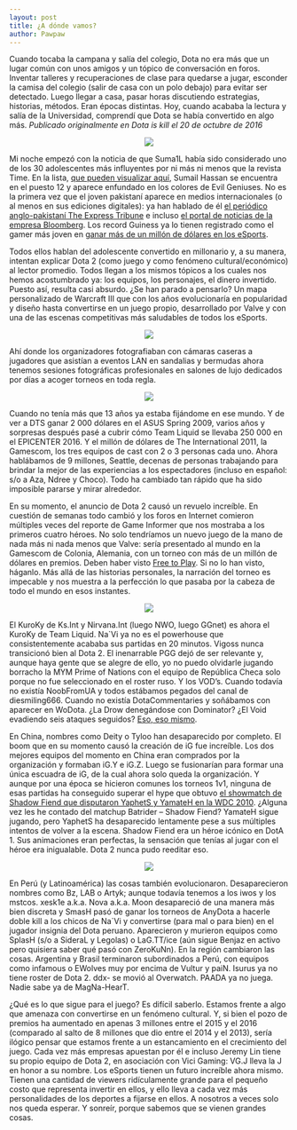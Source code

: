 ```yaml
---
layout: post
title: ¿A dónde vamos?
author: Pawpaw
---
```


Cuando tocaba la campana y salía del colegio, Dota no era más que un lugar común con unos amigos y un tópico de conversación en foros. Inventar talleres y recuperaciones de clase para quedarse a jugar, esconder la camisa del colegio (salir de casa con un polo debajo) para evitar ser detectado. Luego llegar a casa, pasar horas discutiendo estrategias, historias, métodos. Eran épocas distintas. Hoy, cuando acababa la lectura y salía de la Universidad, comprendí que Dota se había convertido en algo más. _Publicado originalmente en Dota is kill el 20 de octubre de 2016_

<p align="center">
  <img src="http://pawpaw.me/images/posts/dondevamos.jpg">
</p>


Mi noche empezó con la noticia de que Suma1L había sido considerado uno de los 30 adolescentes más influyentes por ni más ni menos que la revista Time. En la lista, [que pueden visualizar aquí](http://time.com/4532104/most-influential-teens-2016/), Sumail Hassan se encuentra en el puesto 12 y aparece enfundado en los colores de Evil Geniuses. No es la primera vez que el joven pakistaní aparece en medios internacionales (o al menos en sus ediciones digitales): ya han hablado de él [el periódico anglo-pakistaní The Express Tribune](http://tribune.com.pk/story/835686/pakistani-e-sports-prodigy-sumail-hassan-stars-in-dota2-asian-championship-win/) e incluso [el portal de noticias de la empresa Bloomberg](https://www.bloomberg.com/graphics/2015-pakistani-teens-esport-dream/). Los record Guiness ya lo tienen registrado como el gamer más joven en [ganar más de un millón de dólares en los eSports](http://www.guinnessworldrecords.com/news/2015/8/pakistani-gamer-becomes-youngest-gamer-to-surpass-1million-in-esports-earnings-a-391494).

Todos ellos hablan del adolescente convertido en millonario y, a su manera, intentan explicar Dota 2 (como juego y como fenómeno cultural/económico) al lector promedio. Todos llegan a los mismos tópicos a los cuales nos hemos acostumbrado ya: los equipos, los personajes, el dinero invertido. Puesto así, resulta casi absurdo. ¿Se han parado a pensarlo? Un mapa personalizado de Warcraft III que con los años evolucionaría en popularidad y diseño hasta convertirse en un juego propio, desarrollado por Valve y con una de las escenas competitivas más saludables de todos los eSports.

<p align="center">
  <img src="http://pawpaw.me/images/posts/sk2008.jpg">
</p>

Ahí donde los organizadores fotografiaban con cámaras caseras a jugadores que asistían a eventos LAN en sandalias y bermudas ahora tenemos sesiones fotográficas profesionales en salones de lujo dedicados por días a acoger torneos en toda regla.

<p align="center">
  <img src="http://pawpaw.me/images/posts/alliance2015.jpg">
</p>

Cuando no tenía más que 13 años ya estaba fijándome en ese mundo. Y de ver a DTS ganar 2 000 dólares en el ASUS Spring 2009, varios años y sorpresas después pasé a cubrir cómo Team Liquid se llevaba 250 000 en el EPICENTER 2016. Y el millón de dólares de The International 2011, la Gamescom, los tres equipos de cast con 2 o 3 personas cada uno. Ahora hablábamos de 9 millones, Seattle, decenas de personas trabajando para brindar la mejor de las experiencias a los espectadores (incluso en español: s/o a Aza, Ndree y Choco). Todo ha cambiado tan rápido que ha sido imposible pararse y mirar alrededor.

En su momento, el anuncio de Dota 2 causó un revuelo increíble. En cuestión de semanas todo cambió y los foros en Internet comieron múltiples veces del reporte de Game Informer que nos mostraba a los primeros cuatro héroes. No solo tendríamos un nuevo juego de la mano de nada más ni nada menos que Valve: sería presentado al mundo en la Gamescom de Colonia, Alemania, con un torneo con más de un millón de dólares en premios. Deben haber visto [Free to Play](https://store.steampowered.com/app/245550/Free_to_Play). Si no lo han visto, háganlo. Más allá de las historias personales, la narración del torneo es impecable y nos muestra a la perfección lo que pasaba por la cabeza de todo el mundo en esos instantes.

<p align="center">
  <img src="http://pawpaw.me/images/posts/navi1m.jpg">
</p>

El KuroKy de Ks.Int y Nirvana.Int (luego NWO, luego GGnet) es ahora el KuroKy de Team Liquid. Na`Vi ya no es el powerhouse que consistentemente acababa sus partidas en 20 minutos. Vigoss nunca transicionó bien al Dota 2. El inenarrable PGG dejó de ser relevante y, aunque haya gente que se alegre de ello, yo no puedo olvidarle jugando borracho la MYM Prime of Nations con el equipo de República Checa solo porque no fue seleccionado en el roster ruso. Y los VOD’s. Cuando todavía no existía NoobFromUA y todos estábamos pegados del canal de diesmiling666. Cuando no existía DotaCommentaries y soñábamos con aparecer en WoDota. ¿La Drow denegándose con Dominator? ¿El Void evadiendo seis ataques seguidos? [Eso, eso mismo](https://www.youtube.com/watch?v=bAVv6g8KcWM).

En China, nombres como Deity o Tyloo han desaparecido por completo. El boom que en su momento causó la creación de iG fue increíble. Los dos mejores equipos del momento en China eran comprados por la organización y formaban iG.Y e iG.Z. Luego se fusionarían para formar una única escuadra de iG, de la cual ahora solo queda la organización. Y aunque por una época se hicieron comunes los torneos 1v1, ninguna de esas partidas ha conseguido superar el hype que obtuvo [el showmatch de Shadow Fiend que disputaron YaphetS y YamateH en la WDC 2010](https://www.youtube.com/watch?v=GkUo7y5QK8A). ¿Alguna vez les he contado del matchup Batrider – Shadow Fiend? YamateH sigue jugando, pero YaphetS ha desaparecido lentamente pese a sus múltiples intentos de volver a la escena. Shadow Fiend era un héroe icónico en DotA 1. Sus animaciones eran perfectas, la sensación que tenías al jugar con el héroe era inigualable. Dota 2 nunca pudo reeditar eso.

<p align="center">
  <img src="http://pawpaw.me/images/posts/sfwalk.gif">
</p>

En Perú (y Latinoamérica) las cosas también evolucionaron. Desaparecieron nombres como Bz, LAB o Artyk; aunque todavía tenemos a los iwos y los mstcos. xesk1e a.k.a. Nova a.k.a. Moon desapareció de una manera más bien discreta y SmasH pasó de ganar los torneos de AnyDota a hacerle doble kill a los chicos de Na`Vi y convertirse (para mal o para bien) en el jugador insignia del Dota peruano. Aparecieron y murieron equipos como SplasH (s/o a SideraL y Legolas) o LaG.TT/ice (aún sigue Benjaz en activo pero quisiera saber qué pasó con ZeroKuNn). En la región cambiaron las cosas. Argentina y Brasil terminaron subordinados a Perú, con equipos como infamous o EWolves muy por encima de Vultur y paiN. Isurus ya no tiene roster de Dota 2. ddx- se movió al Overwatch. PAADA ya no juega. Nadie sabe ya de MagNa-HearT.

¿Qué es lo que sigue para el juego? Es difícil saberlo. Estamos frente a algo que amenaza con convertirse en un fenómeno cultural. Y, si bien el pozo de premios ha aumentado en apenas 3 millones entre el 2015 y el 2016 (comparado al salto de 8 millones que dio entre el 2014 y el 2013), sería ilógico pensar que estamos frente a un estancamiento en el crecimiento del juego. Cada vez más empresas apuestan por él e incluso Jeremy Lin tiene su propio equipo de Dota 2, en asociación con Vici Gaming: VG.J lleva la J en honor a su nombre. Los eSports tienen un futuro increíble ahora mismo. Tienen una cantidad de viewers ridículamente grande para el pequeño costo que representa invertir en ellos, y ello lleva a cada vez más personalidades de los deportes a fijarse en ellos. A nosotros a veces solo nos queda esperar. Y sonreír, porque sabemos que se vienen grandes cosas.